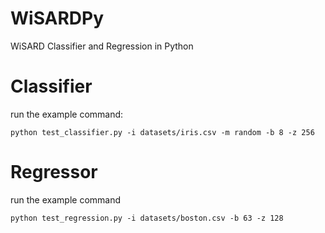# WiSARDPy
WiSARD Classifier and Regression in Python

# Classifier
run the example command:

```
python test_classifier.py -i datasets/iris.csv -m random -b 8 -z 256
```

# Regressor
run the example command

```
python test_regression.py -i datasets/boston.csv -b 63 -z 128

